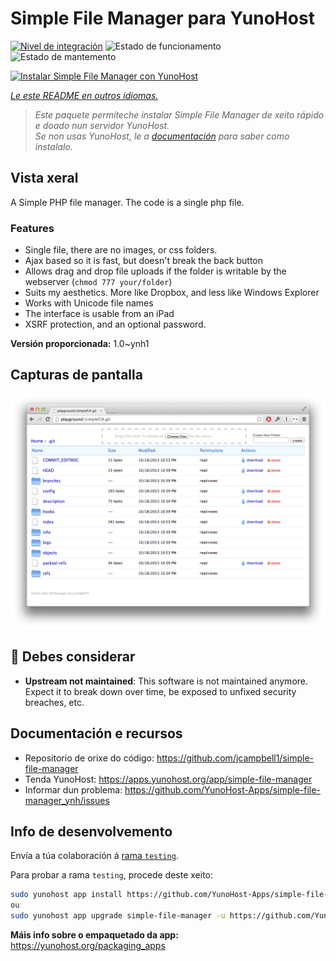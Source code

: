 <!--
NOTA: Este README foi creado automáticamente por <https://github.com/YunoHost/apps/tree/master/tools/readme_generator>
NON debe editarse manualmente.
-->

# Simple File Manager para YunoHost

[![Nivel de integración](https://dash.yunohost.org/integration/simple-file-manager.svg)](https://ci-apps.yunohost.org/ci/apps/simple-file-manager/) ![Estado de funcionamento](https://ci-apps.yunohost.org/ci/badges/simple-file-manager.status.svg) ![Estado de mantemento](https://ci-apps.yunohost.org/ci/badges/simple-file-manager.maintain.svg)

[![Instalar Simple File Manager con YunoHost](https://install-app.yunohost.org/install-with-yunohost.svg)](https://install-app.yunohost.org/?app=simple-file-manager)

*[Le este README en outros idiomas.](./ALL_README.md)*

> *Este paquete permíteche instalar Simple File Manager de xeito rápido e doado nun servidor YunoHost.*  
> *Se non usas YunoHost, le a [documentación](https://yunohost.org/install) para saber como instalalo.*

## Vista xeral

A Simple PHP file manager. The code is a single php file.  

### Features

- Single file, there are no images, or css folders.  
- Ajax based so it is fast, but doesn't break the back button
- Allows drag and drop file uploads if the folder is writable by the webserver (`chmod 777 your/folder`)
- Suits my aesthetics.  More like Dropbox, and less like Windows Explorer
- Works with Unicode file names
- The interface is usable from an iPad
- XSRF protection, and an optional password.

**Versión proporcionada:** 1.0~ynh1

## Capturas de pantalla

![Captura de pantalla de Simple File Manager](./doc/screenshots/screenshot.png)

## :red_circle: Debes considerar

- **Upstream not maintained**: This software is not maintained anymore. Expect it to break down over time, be exposed to unfixed security breaches, etc.

## Documentación e recursos

- Repositorio de orixe do código: <https://github.com/jcampbell1/simple-file-manager>
- Tenda YunoHost: <https://apps.yunohost.org/app/simple-file-manager>
- Informar dun problema: <https://github.com/YunoHost-Apps/simple-file-manager_ynh/issues>

## Info de desenvolvemento

Envía a túa colaboración á [rama `testing`](https://github.com/YunoHost-Apps/simple-file-manager_ynh/tree/testing).

Para probar a rama `testing`, procede deste xeito:

```bash
sudo yunohost app install https://github.com/YunoHost-Apps/simple-file-manager_ynh/tree/testing --debug
ou
sudo yunohost app upgrade simple-file-manager -u https://github.com/YunoHost-Apps/simple-file-manager_ynh/tree/testing --debug
```

**Máis info sobre o empaquetado da app:** <https://yunohost.org/packaging_apps>
